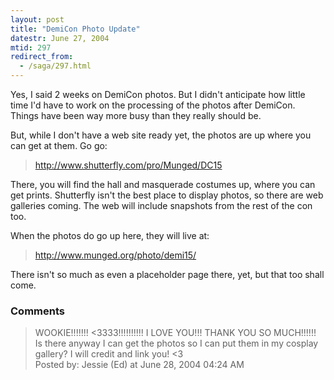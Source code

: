```yaml
---
layout: post
title: "DemiCon Photo Update"
datestr: June 27, 2004
mtid: 297
redirect_from:
  - /saga/297.html
---
```


Yes, I said 2 weeks on DemiCon photos.  But I didn't anticipate how little time I'd have to work on the processing of the photos after DemiCon.  Things have been way more busy than they really should be.

But, while I don't have a web site ready yet, the photos are up where you can get at them.  Go go:
<blockquote><a href="http://www.shutterfly.com/pro/Munged/DC15" title="DemiCon 15 Photos">http://www.shutterfly.com/pro/Munged/DC15</a></blockquote>

There, you will find the hall and masquerade costumes up, where you can get prints.  Shutterfly isn't the best place to display photos, so there are web galleries coming.  The web will include snapshots from the rest of the con too.

When the photos do go up here, they will live at:
<blockquote><a href="http://www.wookphoto.com/DemiCon/DemiCon-15" title="DemiCon 15">http://www.munged.org/photo/demi15/</a></blockquote>

There isn't so much as even a placeholder page there, yet, but that too shall come.

### Comments

<blockquote>
WOOKIE!!!!!!! &lt;3333!!!!!!!!!! I LOVE YOU!!! THANK YOU SO MUCH!!!!!! Is there anyway I can get the photos so I can put them in my cosplay gallery? I will credit and link you! &lt;3
<div class="post-meta">Posted by: Jessie (Ed) at June 28, 2004 04:24 AM</div> </blockquote>

